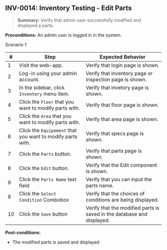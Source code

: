 ## **INV-0014:** Inventory Testing - Edit Parts  

> **Summary:** Verify that admin user successfully modified and displayed a parts.  <br>

**Preconditions:** An admin user is logged in in the system.

Scenario 1 

 | \# | Step | Expected Behavior | 
 |----|------|-------------------| 
 |  1 |  Visit the web-app.    | Verify that login page is shown.  | 
 |  2 |  Log-in using your admin account.   | Verify that inventory page or inspection page is shown.   | 
 |  3 |  In the sidebar, click `Inventory` menu item.   | Verify that invetory page is shown.   |
 |  4 |  Click the `Floor` that you want to modify parts with.   | Verify that floor page  is  shown.   |  
 |  5 |  Click the `Area` that you want to modify parts with.   | Verify that area page  is  shown.   |
 |  6 |  Click the `Equipement` that you want to modify parts with.   | Verify that specs page  is  shown.   |
 |  7 |  Click the `Parts` button.   | Verify that parts page  is  shown.   |
 |  8 | Click the `Edit` button.    | Verify that the Edit component is shown.
 |  9 | Click the `Parts Name` text field   | Verify that you can input the parts name.   |
 |  9 | Click the `Select Condition` Combobox | 	Verify that the choices of conditions are being displayed. |
 |  10 | Click the `Save` button | Verify that the modified parts is saved in the database and displayed. |
 
**Post-conditions:**  

 - The modified parts is saved and displayed
